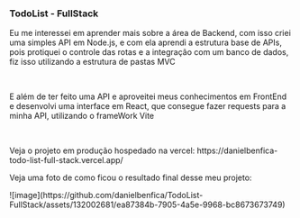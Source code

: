### TodoList - FullStack

<p>Eu me interessei em aprender mais sobre a área de Backend, com isso criei uma simples API em Node.js, e com ela aprendi a estrutura base de APIs,
  pois protiquei o controle das rotas e a integração com um banco de dados, fiz isso utilizando a estrutura de pastas MVC </p>
<br>
<p>E além de ter feito uma API e aproveitei meus conhecimentos em FrontEnd e desenvolvi uma interface em React, que consegue fazer requests para a minha API, utilizando o frameWork Vite</p>
<br>
<p>Veja o projeto em produção hospedado na vercel: https://danielbenfica-todo-list-full-stack.vercel.app/</p>

<p>Veja uma foto de como ficou o resultado final desse meu projeto:</p>
![image](https://github.com/danielbenfica/TodoList-FullStack/assets/132002681/ea87384b-7905-4a5e-9968-bc8673673749)

